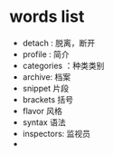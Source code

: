 # words list


* detach : 脱离，断开
* profile : 简介 
* categories ：种类类别
* archive: 档案
* snippet 片段
* brackets 括号
* flavor  风格
* syntax 语法
* inspectors: 监视员
* 
